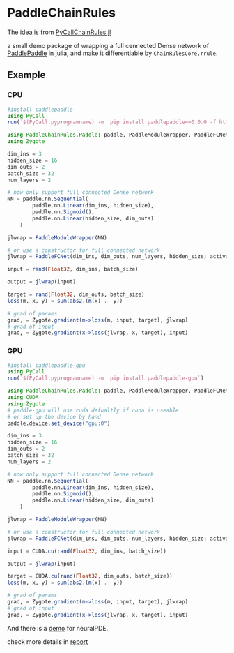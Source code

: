 # PaddleChainRules

The idea is from [PyCallChainRules.jl](https://github.com/rejuvyesh/PyCallChainRules.jl)

a small demo package of wrapping a full cennected Dense network of [PaddlePaddle](https://github.com/PaddlePaddle/Paddle) in julia, and make it differentiable by `ChainRulesCore.rrule`.

## Example
### CPU
```julia
#install paddlepaddle
using PyCall
run(`$(PyCall.pyprogramname) -m  pip install paddlepaddle==0.0.0 -f https://www.paddlepaddle.org.cn/whl/linux/cpu-mkl/develop.html`)

using PaddleChainRules.Paddle: paddle, PaddleModuleWrapper, PaddleFCNet
using Zygote

dim_ins = 3
hidden_size = 16
dim_outs = 2
batch_size = 32
num_layers = 2

# now only support full connected Dense network
NN = paddle.nn.Sequential(
        paddle.nn.Linear(dim_ins, hidden_size),
        paddle.nn.Sigmoid(),
        paddle.nn.Linear(hidden_size, dim_outs)
    )

jlwrap = PaddleModuleWrapper(NN)

# or use a constructor for full connected network
jlwrap = PaddleFCNet(dim_ins, dim_outs, num_layers, hidden_size; activation="sigmoid")

input = rand(Float32, dim_ins, batch_size)

output = jlwrap(input)

target = rand(Float32, dim_outs, batch_size)
loss(m, x, y) = sum(abs2.(m(x) .- y))

# grad of params 
grad, = Zygote.gradient(m->loss(m, input, target), jlwrap)
# grad of input
grad, = Zygote.gradient(x->loss(jlwrap, x, target), input)
```

### GPU
```julia
#install paddlepaddle-gpu
using PyCall
run(`$(PyCall.pyprogramname) -m  pip install paddlepaddle-gpu`)

using PaddleChainRules.Paddle: paddle, PaddleModuleWrapper, PaddleFCNet
using CUDA
using Zygote
# paddle-gpu will use cuda defualtly if cuda is useable
# or set up the device by hand
paddle.device.set_device("gpu:0")

dim_ins = 3
hidden_size = 16
dim_outs = 2
batch_size = 32
num_layers = 2

# now only support full connected Dense network
NN = paddle.nn.Sequential(
        paddle.nn.Linear(dim_ins, hidden_size),
        paddle.nn.Sigmoid(),
        paddle.nn.Linear(hidden_size, dim_outs)
    )

jlwrap = PaddleModuleWrapper(NN)

# or use a constructor for full connected network
jlwrap = PaddleFCNet(dim_ins, dim_outs, num_layers, hidden_size; activation="sigmoid")

input = CUDA.cu(rand(Float32, dim_ins, batch_size))

output = jlwrap(input)

target = CUDA.cu(rand(Float32, dim_outs, batch_size))
loss(m, x, y) = sum(abs2.(m(x) .- y))

# grad of params 
grad, = Zygote.gradient(m->loss(m, input, target), jlwrap)
# grad of input
grad, = Zygote.gradient(x->loss(jlwrap, x, target), input)
```


And there is a [demo](./examples/demo_neuralpde.jl) for neuralPDE.

check more details in [report](./report/Report_zh.md)
